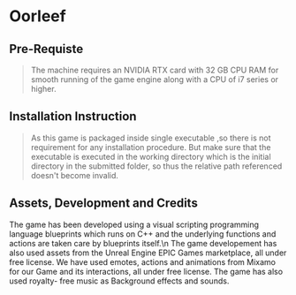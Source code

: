 # Oorleef

## Pre-Requiste
>The machine requires an NVIDIA RTX card with 32 GB CPU RAM for smooth running of the game engine along with a CPU of i7 series or higher.
## Installation Instruction 
> As this game is packaged inside single executable ,so there is not requirement for any installation procedure. But make sure that the executable is executed in the working directory which is the initial directory in the submitted folder, so thus the relative path referenced doesn't become invalid.
## Assets, Development and Credits
The game has been developed using a visual scripting programming language blueprints which runs on C++ and the underlying functions and actions are taken care by blueprints itself.\n
The game developement has also used assets from the Unreal Engine EPIC Games marketplace, all under free license.
We have used emotes, actions and animations from Mixamo for our Game and its interactions, all under free license.
The game has also used royalty- free music as Background effects and sounds.
